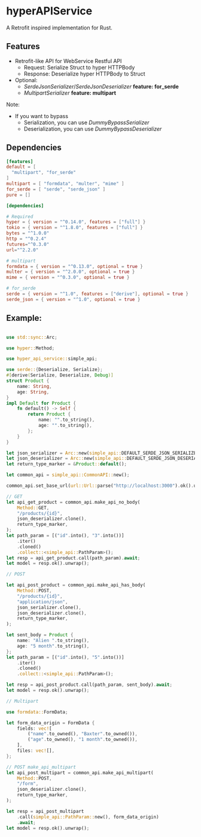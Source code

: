 # hyperAPIService

A Retrofit inspired implementation for Rust.

## Features

* Retrofit-like API for WebService Restful API
  * Request: Serialize Struct to hyper HTTPBody
  * Response: Deserialize hyper HTTPBody to Struct
* Optional:
  * *SerdeJsonSerializer*/*SerdeJsonDeserializer* **feature: for_serde**
  * *MultipartSerializer* **feature: multipart**

Note:
* If you want to bypass
  * Serialization, you can use *DummyBypassSerializer*
  * Deserialization, you can use *DummyBypassDeserializer*


## Dependencies

```toml
[features]
default = [
  "multipart", "for_serde"
]
multipart = [ "formdata", "multer", "mime" ]
for_serde = [ "serde", "serde_json" ]
pure = []

[dependencies]

# Required
hyper = { version = "^0.14.0", features = ["full"] }
tokio = { version = "^1.8.0", features = ["full"] }
bytes = "^1.0.0"
http = "^0.2.4"
futures="^0.3.0"
url="^2.2.0"

# multipart
formdata = { version = "^0.13.0", optional = true }
multer = { version = "^2.0.0", optional = true }
mime = { version = "^0.3.0", optional = true }

# for_serde
serde = { version = "^1.0", features = ["derive"], optional = true }
serde_json = { version = "^1.0", optional = true }
```

## Example:

```rust

use std::sync::Arc;

use hyper::Method;

use hyper_api_service::simple_api;

use serde::{Deserialize, Serialize};
#[derive(Serialize, Deserialize, Debug)]
struct Product {
    name: String,
    age: String,
}
impl Default for Product {
    fn default() -> Self {
        return Product {
            name: "".to_string(),
            age: "".to_string(),
        };
    }
}

let json_serializer = Arc::new(simple_api::DEFAULT_SERDE_JSON_SERIALIZER);
let json_deserializer = Arc::new(simple_api::DEFAULT_SERDE_JSON_DESERIALIZER);
let return_type_marker = &Product::default();

let common_api = simple_api::CommonAPI::new();

common_api.set_base_url(url::Url::parse("http://localhost:3000").ok().unwrap());

// GET
let api_get_product = common_api.make_api_no_body(
    Method::GET,
    "/products/{id}",
    json_deserializer.clone(),
    return_type_marker,
);
let path_param = [("id".into(), "3".into())]
    .iter()
    .cloned()
    .collect::<simple_api::PathParam>();
let resp = api_get_product.call(path_param).await;
let model = resp.ok().unwrap();

// POST

let api_post_product = common_api.make_api_has_body(
    Method::POST,
    "/products/{id}",
    "application/json",
    json_serializer.clone(),
    json_deserializer.clone(),
    return_type_marker,
);

let sent_body = Product {
    name: "Alien ".to_string(),
    age: "5 month".to_string(),
};
let path_param = [("id".into(), "5".into())]
    .iter()
    .cloned()
    .collect::<simple_api::PathParam>();

let resp = api_post_product.call(path_param, sent_body).await;
let model = resp.ok().unwrap();

// Multipart

use formdata::FormData;

let form_data_origin = FormData {
    fields: vec![
        ("name".to_owned(), "Baxter".to_owned()),
        ("age".to_owned(), "1 month".to_owned()),
    ],
    files: vec![],
};

// POST make_api_multipart
let api_post_multipart = common_api.make_api_multipart(
    Method::POST,
    "/form",
    json_deserializer.clone(),
    return_type_marker,
);

let resp = api_post_multipart
    .call(simple_api::PathParam::new(), form_data_origin)
    .await;
let model = resp.ok().unwrap();

```
